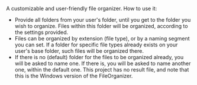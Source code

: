 A customizable and user-friendly file organizer. How to use it:
- Provide all folders from your user's folder, until you get to the folder you wish to organize. Files within this folder will be 
  organized, according to the settings provided.
- Files can be organized by extension (file type), or by a naming segment you can set. If a folder for specific file types already exists on
  your user's base folder, such files will be organized there.
- If there is no (default) folder for the files to be organized already, you will be asked to name one. If there is, you will be asked to name
  another one, within the default one.
This project has no result file, and note that this is the Windows version of the FileOrganizer.
